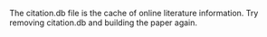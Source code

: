 The citation.db file is the cache of online literature information. Try removing citation.db and building the paper again.
